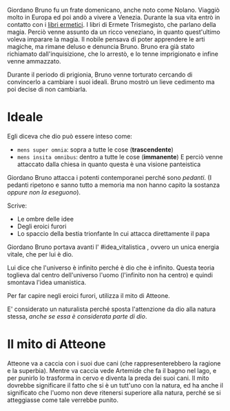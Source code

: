 Giordano Bruno fu un frate domenicano, anche noto come Nolano. Viaggiò molto in Europa ed poi andò a vivere a Venezia.
Durante la sua vita entrò in contatto con i [libri ermetici](../../Platone/Neoplatonismo/Neoplatonismo.md#L'unione%20con%20la%20magia). I libri di Ermete Trismegisto, che parlano della magia. Perciò venne assunto da un ricco veneziano, in quanto quest'ultimo voleva imparare la magia.
Il nobile pensava di poter apprendere le arti magiche, ma rimane deluso e denuncia Bruno. Bruno era già stato richiamato dall'inquisizione, che lo arrestò, e lo tenne imprigionato e infine venne ammazzato.

Durante il periodo di prigionia, Bruno venne torturato cercando di convincerlo a cambiare i suoi ideali. Bruno mostrò un lieve cedimento ma poi decise di non cambiarla. 

# Ideale
Egli diceva che dio può essere inteso come:
- `mens super omnia`: sopra a tutte le cose (**trascendente**)
- `mens insita omnibus`: dentro a tutte le cose (**immanente**)
E perciò venne attaccato dalla chiesa in quanto questa è una visione panteistica

Giordano Bruno attacca i potenti contemporanei perché sono *pedanti*. (I pedanti ripetono e sanno tutto a memoria ma non hanno capito la sostanza *oppure non la eseguono*).

Scrive:
- Le ombre delle idee
- Degli eroici furori
- Lo spaccio della bestia trionfante
	In cui attacca direttamente il papa

Giordano Bruno portava avanti l' #idea_vitalistica , ovvero un unica energia vitale, che per lui è dio.

Lui dice che l'universo è infinito perché è dio che è infinito.
Questa teoria toglieva dal centro dell'universo l'uomo (l'infinito non ha centro) e quindi smontava l'idea umanistica.

Per far capire negli eroici furori, utilizza il mito di Atteone.

E' considerato un naturalista perché sposta l'attenzione da dio alla natura stessa, *anche se essa è considerata parte di dio*.
# Il mito di Atteone
Atteone va a caccia con i suoi due cani (che rappresenterebbero la ragione e la superbia).
Mentre va caccia vede Artemide che fa il bagno nel lago, e per punirlo lo trasforma in cervo e diventa la preda dei suoi cani.
Il mito dovrebbe significare il fatto che si è un tutt'uno con la natura, ed ha anche il significato che l'uomo non deve ritenersi superiore alla natura, perché se si atteggiasse come tale verrebbe punito.